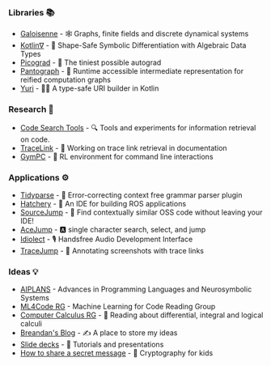 ### Libraries :books:

- [Galoisenne](https://github.com/breandan/galoisenne) - :spider_web: Graphs, finite fields and discrete dynamical systems
- [Kotlin∇](https://github.com/breandan/kotlingrad) - 🧩 Shape-Safe Symbolic Differentiation with Algebraic Data Types
- [Picograd](https://github.com/breandan/picograd) - 🦠 The tiniest possible autograd
- [Pantograph](https://github.com/breandan/pantograph) - :triangular_ruler: Runtime accessible intermediate representation for reified computation graphs
- [Yuri](https://github.com/breandan/yuri) - :man_astronaut: A type-safe URI builder in Kotlin

### Research :microscope:

- [Code Search Tools](https://github.com/breandan/gym-fs) - :mag: Tools and experiments for information retrieval on code.
- [TraceLink](https://github.com/breandan/tracelink/blob/master/latex/comp762/sample-authordraft.pdf) - :link: Working on trace link retrieval in documentation
- [GymPC](https://github.com/breandan/gym-pc) - :shell: RL environment for command line interactions

### Applications :gear:

- [Tidyparse](https://github.com/breandan/tidyparse) - :broom: Error-correcting context free grammar parser plugin
- [Hatchery](https://github.com/duckietown/hatchery) - :hatching_chick: An IDE for building ROS applications
- [SourceJump](https://github.com/acejump/SourceJump) - :card_index: Find contextually similar OSS code without leaving your IDE!
- [AceJump](https://github.com/acejump/AceJump) - :a: single character search, select, and jump
- [Idiolect](https://github.com/openasr/idiolect) - :studio_microphone: Handsfree Audio Development Interface
- [TraceJump](https://github.com/acejump/tracejump) - :camera_flash: Annotating screenshots with trace links

### Ideas :bulb:

- [AIPLANS](https://aiplans.github.io) - Advances in Programming Languages and Neurosymbolic Systems
- [ML4Code RG](https://ml4code-mtl.github.io/) - Machine Learning for Code Reading Group
- [Computer Calculus RG](https://compcalc.github.io) - 🧮 Reading about differential, integral and logical calculi
- [Breandan's Blog](https://breandan.github.io) - :writing_hand: A place to store my ideas
- [Slide decks](https://speakerdeck.com/breandan/) - :loudspeaker: Tutorials and presentations
- [How to share a secret message](https://github.com/breandan/crypto-koans) - :lock_with_ink_pen: Cryptography for kids
